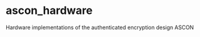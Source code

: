 ascon_hardware
==============

Hardware implementations of the authenticated encryption design ASCON
